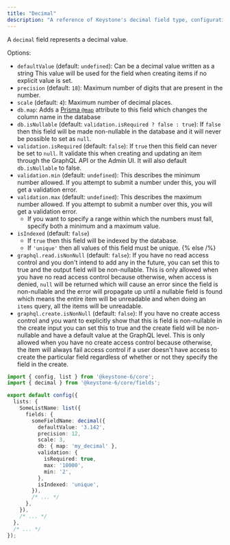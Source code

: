 ```yaml
---
title: "Decimal"
description: "A reference of Keystone's decimal field type, configuration and options."
---
```


A `decimal` field represents a decimal value.

Options:

- `defaultValue` (default: `undefined`): Can be a decimal value written as a string
  This value will be used for the field when creating items if no explicit value is set.
- `precision` (default: `18`): Maximum number of digits that are present in the number.
- `scale` (default: `4`): Maximum number of decimal places.
- `db.map`: Adds a [Prisma `@map`](https://www.prisma.io/docs/reference/api-reference/prisma-schema-reference#map) attribute to this field which changes the column name in the database
- `db.isNullable` (default: `validation.isRequired ? false : true`): If `false` then this field will be made non-nullable in the database and it will never be possible to set as `null`.
- `validation.isRequired` (default: `false`): If `true` then this field can never be set to `null`.
  It validate this when creating and updating an item through the GraphQL API or the Admin UI.
  It will also default `db.isNullable` to false.
- `validation.min` (default: `undefined`): This describes the minimum number allowed. If you attempt to submit a number under this, you will get a validation error.
- `validation.max` (default: `undefined`): This describes the maximum number allowed. If you attempt to submit a number over this, you will get a validation error.
  - If you want to specify a range within which the numbers must fall, specify both a minimum and a maximum value.
- `isIndexed` (default: `false`)
  - If `true` then this field will be indexed by the database.
  - If `'unique'` then all values of this field must be unique.
{% else /%}
- `graphql.read.isNonNull` (default: `false`): If you have no read access control and you don't intend to add any in the future,
  you can set this to true and the output field will be non-nullable. This is only allowed when you have no read access control because otherwise,
  when access is denied, `null` will be returned which will cause an error since the field is non-nullable and the error
  will propagate up until a nullable field is found which means the entire item will be unreadable and when doing an `items` query, all the items will be unreadable.
- `graphql.create.isNonNull` (default: `false`): If you have no create access control and you want to explicitly show that this is field is non-nullable in the create input
  you can set this to true and the create field will be non-nullable and have a default value at the GraphQL level.
  This is only allowed when you have no create access control because otherwise, the item will always fail access control
  if a user doesn't have access to create the particular field regardless of whether or not they specify the field in the create.

```typescript
import { config, list } from '@keystone-6/core';
import { decimal } from '@keystone-6/core/fields';

export default config({
  lists: {
    SomeListName: list({
      fields: {
        someFieldName: decimal({
          defaultValue: '3.142',
          precision: 12,
          scale: 3,
          db: { map: 'my_decimal' },
          validation: {
            isRequired: true,
            max: '10000',
            min: '2',
          },
          isIndexed: 'unique',
        }),
        /* ... */
      },
    }),
    /* ... */
  },
  /* ... */
});
```

